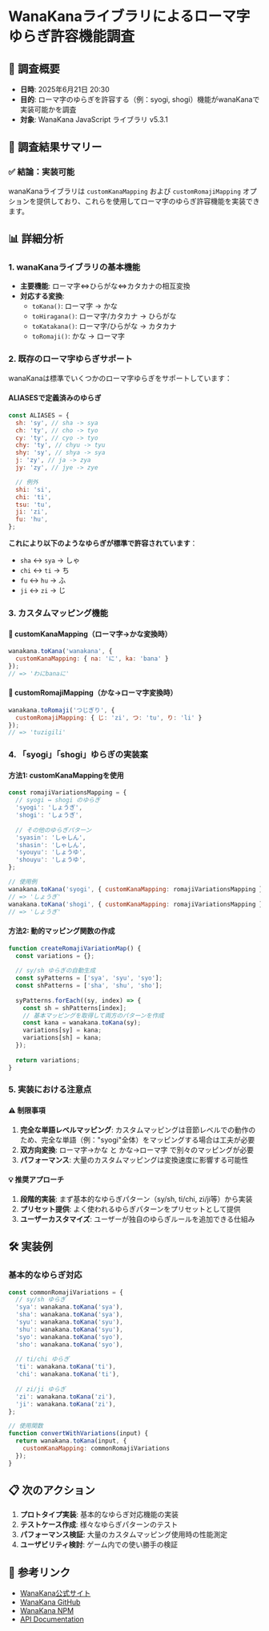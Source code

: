 # WanaKanaライブラリによるローマ字ゆらぎ許容機能調査

## 📝 調査概要
- **日時**: 2025年6月21日 20:30
- **目的**: ローマ字のゆらぎを許容する（例：syogi, shogi）機能がwanaKanaで実装可能かを調査
- **対象**: WanaKana JavaScript ライブラリ v5.3.1

## 🎯 調査結果サマリー

### ✅ 結論：**実装可能** 
wanaKanaライブラリは `customKanaMapping` および `customRomajiMapping` オプションを提供しており、これらを使用してローマ字のゆらぎ許容機能を実装できます。

## 📊 詳細分析

### 1. wanaKanaライブラリの基本機能
- **主要機能**: ローマ字⇔ひらがな⇔カタカナの相互変換
- **対応する変換**: 
  - `toKana()`: ローマ字 → かな
  - `toHiragana()`: ローマ字/カタカナ → ひらがな
  - `toKatakana()`: ローマ字/ひらがな → カタカナ
  - `toRomaji()`: かな → ローマ字

### 2. 既存のローマ字ゆらぎサポート
wanaKanaは標準でいくつかのローマ字ゆらぎをサポートしています：

#### ALIASESで定義済みのゆらぎ
```javascript
const ALIASES = {
  sh: 'sy', // sha -> sya
  ch: 'ty', // cho -> tyo
  cy: 'ty', // cyo -> tyo
  chy: 'ty', // chyu -> tyu
  shy: 'sy', // shya -> sya
  j: 'zy', // ja -> zya
  jy: 'zy', // jye -> zye

  // 例外
  shi: 'si',
  chi: 'ti',
  tsu: 'tu',
  ji: 'zi',
  fu: 'hu',
};
```

**これにより以下のようなゆらぎが標準で許容されています**：
- `sha` ↔ `sya` → しゃ
- `chi` ↔ `ti` → ち
- `fu` ↔ `hu` → ふ
- `ji` ↔ `zi` → じ

### 3. カスタムマッピング機能

#### 🎨 customKanaMapping（ローマ字→かな変換時）
```javascript
wanakana.toKana('wanakana', { 
  customKanaMapping: { na: 'に', ka: 'bana' } 
});
// => 'わにbanaに'
```

#### 🎨 customRomajiMapping（かな→ローマ字変換時）
```javascript
wanakana.toRomaji('つじぎり', { 
  customRomajiMapping: { じ: 'zi', つ: 'tu', り: 'li' } 
});
// => 'tuzigili'
```

### 4. 「syogi」「shogi」ゆらぎの実装案

#### 方法1: customKanaMappingを使用
```javascript
const romajiVariationsMapping = {
  // syogi ↔ shogi のゆらぎ
  'syogi': 'しょうぎ',
  'shogi': 'しょうぎ',
  
  // その他のゆらぎパターン
  'syasin': 'しゃしん',
  'shasin': 'しゃしん',
  'syouyu': 'しょうゆ',
  'shouyu': 'しょうゆ',
};

// 使用例
wanakana.toKana('syogi', { customKanaMapping: romajiVariationsMapping });
// => 'しょうぎ'
wanakana.toKana('shogi', { customKanaMapping: romajiVariationsMapping });
// => 'しょうぎ'
```

#### 方法2: 動的マッピング関数の作成
```javascript
function createRomajiVariationMap() {
  const variations = {};
  
  // sy/sh ゆらぎの自動生成
  const syPatterns = ['sya', 'syu', 'syo'];
  const shPatterns = ['sha', 'shu', 'sho'];
  
  syPatterns.forEach((sy, index) => {
    const sh = shPatterns[index];
    // 基本マッピングを取得して両方のパターンを作成
    const kana = wanakana.toKana(sy);
    variations[sy] = kana;
    variations[sh] = kana;
  });
  
  return variations;
}
```

### 5. 実装における注意点

#### ⚠️ 制限事項
1. **完全な単語レベルマッピング**: カスタムマッピングは音節レベルでの動作のため、完全な単語（例："syogi"全体）をマッピングする場合は工夫が必要
2. **双方向変換**: ローマ字→かな と かな→ローマ字 で別々のマッピングが必要
3. **パフォーマンス**: 大量のカスタムマッピングは変換速度に影響する可能性

#### 💡 推奨アプローチ
1. **段階的実装**: まず基本的なゆらぎパターン（sy/sh, ti/chi, zi/ji等）から実装
2. **プリセット提供**: よく使われるゆらぎパターンをプリセットとして提供
3. **ユーザーカスタマイズ**: ユーザーが独自のゆらぎルールを追加できる仕組み

## 🛠️ 実装例

### 基本的なゆらぎ対応
```javascript
const commonRomajiVariations = {
  // sy/sh ゆらぎ
  'sya': wanakana.toKana('sya'),
  'sha': wanakana.toKana('sya'),
  'syu': wanakana.toKana('syu'),
  'shu': wanakana.toKana('syu'),
  'syo': wanakana.toKana('syo'),
  'sho': wanakana.toKana('syo'),
  
  // ti/chi ゆらぎ
  'ti': wanakana.toKana('ti'),
  'chi': wanakana.toKana('ti'),
  
  // zi/ji ゆらぎ
  'zi': wanakana.toKana('zi'),
  'ji': wanakana.toKana('zi'),
};

// 使用関数
function convertWithVariations(input) {
  return wanakana.toKana(input, { 
    customKanaMapping: commonRomajiVariations 
  });
}
```

## 📋 次のアクション

1. **プロトタイプ実装**: 基本的なゆらぎ対応機能の実装
2. **テストケース作成**: 様々なゆらぎパターンのテスト
3. **パフォーマンス検証**: 大量のカスタムマッピング使用時の性能測定
4. **ユーザビリティ検討**: ゲーム内での使い勝手の検証

## 🔗 参考リンク
- [WanaKana公式サイト](https://wanakana.com/)
- [WanaKana GitHub](https://github.com/WaniKani/WanaKana)
- [WanaKana NPM](https://www.npmjs.com/package/wanakana)
- [API Documentation](https://wanakana.com/docs/global.html)
